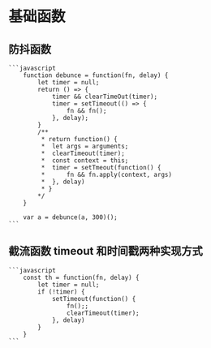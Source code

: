 <!--
 * @Author: your name
 * @Date: 2020-09-20 22:23:32
 * @LastEditTime: 2020-09-20 22:40:53
 * @LastEditors: Please set LastEditors
 * @Description: In User Settings Edit
 * @FilePath: \DesignPatterns\js基础\基础函数实现.md
-->
# 基础函数

## 防抖函数
    ```javascript
        function debunce = function(fn, delay) {
            let timer = null;
            return () => {
                timer && clearTimeOut(timer);
                timer = setTimeout(() => {
                    fn && fn();
                }, delay);
            }
            /**
             * return function() {
             *  let args = arguments;
             *  clearTimeout(timer);
             *  const context = this;
             *  timer = setTmeout(function() {
             *      fn && fn.apply(context, args)
             *  }, delay)
             * }
            */
        }

        var a = debunce(a, 300)();
    ```

## 截流函数 timeout 和时间戳两种实现方式
    ```javascript
        const th = function(fn, delay) {
            let timer = null;
            if (!timer) {
                setTimeout(function() {
                    fn();;
                    clearTimeout(timer);
                }, delay)
            }
        }
    ```